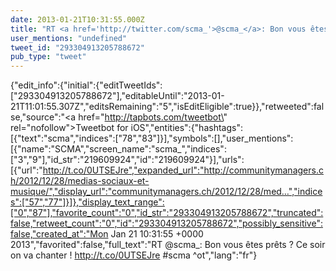 ```yaml
---
date: 2013-01-21T10:31:55.000Z
title: "RT <a href='http://twitter.com/scma_'>@scma_</a>: Bon vous êtes prêts ? Ce soir on va chanter ! http://t.co/0UTSEJre #scma ^ot″"
user_mentions: "undefined"
tweet_id: "293304913205788672"
pub_type: "tweet"
---
```

{"edit_info":{"initial":{"editTweetIds":["293304913205788672"],"editableUntil":"2013-01-21T11:01:55.307Z","editsRemaining":"5","isEditEligible":true}},"retweeted":false,"source":"<a href=\"http://tapbots.com/tweetbot\" rel=\"nofollow\">Tweetbot for iOS</a>","entities":{"hashtags":[{"text":"scma","indices":["78","83"]}],"symbols":[],"user_mentions":[{"name":"SCMA","screen_name":"scma_","indices":["3","9"],"id_str":"219609924","id":"219609924"}],"urls":[{"url":"http://t.co/0UTSEJre","expanded_url":"http://communitymanagers.ch/2012/12/28/medias-sociaux-et-musique/","display_url":"communitymanagers.ch/2012/12/28/med…","indices":["57","77"]}]},"display_text_range":["0","87"],"favorite_count":"0","id_str":"293304913205788672","truncated":false,"retweet_count":"0","id":"293304913205788672","possibly_sensitive":false,"created_at":"Mon Jan 21 10:31:55 +0000 2013","favorited":false,"full_text":"RT @scma_: Bon vous êtes prêts ? Ce soir on va chanter ! http://t.co/0UTSEJre #scma ^ot","lang":"fr"}
